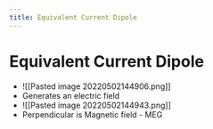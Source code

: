 ```yaml
---
title: Equivalent Current Dipole
---
```


# Equivalent Current Dipole
- ![[Pasted image 20220502144906.png]]
- Generates an electric field
- ![[Pasted image 20220502144943.png]]
- Perpendicular is Magnetic field - MEG










